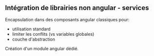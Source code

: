 ## Intégration de librairies non angular - services

Encapsulation dans des composants angular classiques pour:

* utilisation standard
* limiter les conflits (vs variables globales)
* couche d'abstraction

Création d'un module angular dédié.